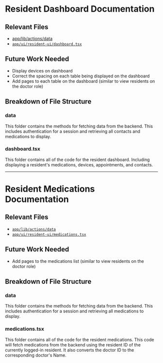 # Resident Dashboard Documentation

## Relevant Files

- [app/lib/actions/data](../app/lib/actions/data/)
- [`app/ui/resident-ui/dashboard.tsx`](./app/ui/resident-ui/dashboard.tsx)

## Future Work Needed

- Display devices on dashboard
- Correct the spacing on each table being displayed on the dashboard
- Add pages to each table on the dashboard (similar to view residents on the doctor role)

## Breakdown of File Structure

### data

This folder contains the methods for fetching data from the backend. This includes authentication for a session and retrieving all contacts and medications to display.

### dashboard.tsx

This folder contains all of the code for the resident dashboard. Including displaying a resident's medications, devices, appointments, and contacts.

---

# Resident Medications Documentation

## Relevant Files

- [`app/lib/actions/data`](../app/lib/actions/data/)
- [`app/ui/resident-ui/medications.tsx`](../app/ui/resident-ui/medications.tsx)

## Future Work Needed

- Add pages to the medications list (similar to view residents on the doctor role)

## Breakdown of File Structure

### data

This folder contains the methods for fetching data from the backend. This includes authentication for a session and retrieving all medications to display.

### medications.tsx

This folder contains all of the code for the resident medications. This code will fetch medications from the backend using the resident ID of the currently logged-in resident. It also converts the doctor ID to the corresponding doctor's Name.
